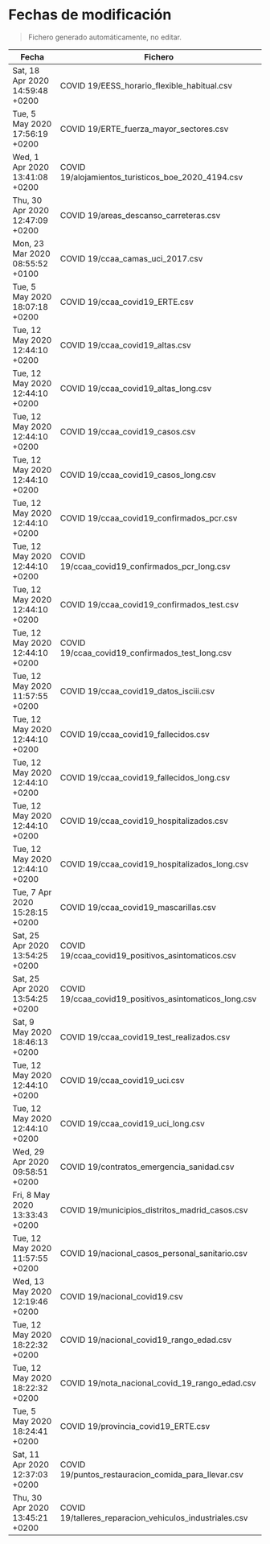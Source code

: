 # Fechas de modificación

> Fichero generado automáticamente, no editar.

| Fecha                           | Fichero                  |
|---------------------------------|--------------------------|
| Sat, 18 Apr 2020 14:59:48 +0200  | COVID 19/EESS_horario_flexible_habitual.csv |
| Tue, 5 May 2020 17:56:19 +0200  | COVID 19/ERTE_fuerza_mayor_sectores.csv |
| Wed, 1 Apr 2020 13:41:08 +0200  | COVID 19/alojamientos_turisticos_boe_2020_4194.csv |
| Thu, 30 Apr 2020 12:47:09 +0200  | COVID 19/areas_descanso_carreteras.csv |
| Mon, 23 Mar 2020 08:55:52 +0100  | COVID 19/ccaa_camas_uci_2017.csv |
| Tue, 5 May 2020 18:07:18 +0200  | COVID 19/ccaa_covid19_ERTE.csv |
| Tue, 12 May 2020 12:44:10 +0200  | COVID 19/ccaa_covid19_altas.csv |
| Tue, 12 May 2020 12:44:10 +0200  | COVID 19/ccaa_covid19_altas_long.csv |
| Tue, 12 May 2020 12:44:10 +0200  | COVID 19/ccaa_covid19_casos.csv |
| Tue, 12 May 2020 12:44:10 +0200  | COVID 19/ccaa_covid19_casos_long.csv |
| Tue, 12 May 2020 12:44:10 +0200  | COVID 19/ccaa_covid19_confirmados_pcr.csv |
| Tue, 12 May 2020 12:44:10 +0200  | COVID 19/ccaa_covid19_confirmados_pcr_long.csv |
| Tue, 12 May 2020 12:44:10 +0200  | COVID 19/ccaa_covid19_confirmados_test.csv |
| Tue, 12 May 2020 12:44:10 +0200  | COVID 19/ccaa_covid19_confirmados_test_long.csv |
| Tue, 12 May 2020 11:57:55 +0200  | COVID 19/ccaa_covid19_datos_isciii.csv |
| Tue, 12 May 2020 12:44:10 +0200  | COVID 19/ccaa_covid19_fallecidos.csv |
| Tue, 12 May 2020 12:44:10 +0200  | COVID 19/ccaa_covid19_fallecidos_long.csv |
| Tue, 12 May 2020 12:44:10 +0200  | COVID 19/ccaa_covid19_hospitalizados.csv |
| Tue, 12 May 2020 12:44:10 +0200  | COVID 19/ccaa_covid19_hospitalizados_long.csv |
| Tue, 7 Apr 2020 15:28:15 +0200  | COVID 19/ccaa_covid19_mascarillas.csv |
| Sat, 25 Apr 2020 13:54:25 +0200  | COVID 19/ccaa_covid19_positivos_asintomaticos.csv |
| Sat, 25 Apr 2020 13:54:25 +0200  | COVID 19/ccaa_covid19_positivos_asintomaticos_long.csv |
| Sat, 9 May 2020 18:46:13 +0200  | COVID 19/ccaa_covid19_test_realizados.csv |
| Tue, 12 May 2020 12:44:10 +0200  | COVID 19/ccaa_covid19_uci.csv |
| Tue, 12 May 2020 12:44:10 +0200  | COVID 19/ccaa_covid19_uci_long.csv |
| Wed, 29 Apr 2020 09:58:51 +0200  | COVID 19/contratos_emergencia_sanidad.csv |
| Fri, 8 May 2020 13:33:43 +0200  | COVID 19/municipios_distritos_madrid_casos.csv |
| Tue, 12 May 2020 11:57:55 +0200  | COVID 19/nacional_casos_personal_sanitario.csv |
| Wed, 13 May 2020 12:19:46 +0200  | COVID 19/nacional_covid19.csv |
| Tue, 12 May 2020 18:22:32 +0200  | COVID 19/nacional_covid19_rango_edad.csv |
| Tue, 12 May 2020 18:22:32 +0200  | COVID 19/nota_nacional_covid_19_rango_edad.csv |
| Tue, 5 May 2020 18:24:41 +0200  | COVID 19/provincia_covid19_ERTE.csv |
| Sat, 11 Apr 2020 12:37:03 +0200  | COVID 19/puntos_restauracion_comida_para_llevar.csv |
| Thu, 30 Apr 2020 13:45:21 +0200  | COVID 19/talleres_reparacion_vehiculos_industriales.csv |
